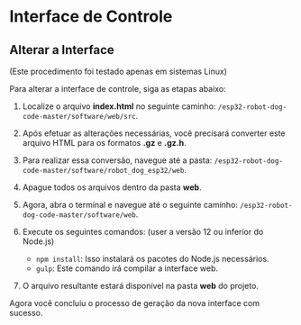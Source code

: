 # Interface de Controle

## Alterar a Interface
(Este procedimento foi testado apenas em sistemas Linux)

Para alterar a interface de controle, siga as etapas abaixo:

1. Localize o arquivo **index.html** no seguinte caminho: `/esp32-robot-dog-code-master/software/web/src`.

2. Após efetuar as alterações necessárias, você precisará converter este arquivo HTML para os formatos **.gz** e **.gz.h**.

3. Para realizar essa conversão, navegue até a pasta: `/esp32-robot-dog-code-master/software/robot_dog_esp32/web`.

4. Apague todos os arquivos dentro da pasta **web**.

5. Agora, abra o terminal e navegue até o seguinte caminho: `/esp32-robot-dog-code-master/software/web`.

6. Execute os seguintes comandos:
   (user a versão 12 ou inferior do Node.js)
   - `npm install`: Isso instalará os pacotes do Node.js necessários.
   - `gulp`: Este comando irá compilar a interface web.

8. O arquivo resultante estará disponível na pasta **web** do projeto.

Agora você concluiu o processo de geração da nova interface com sucesso.

